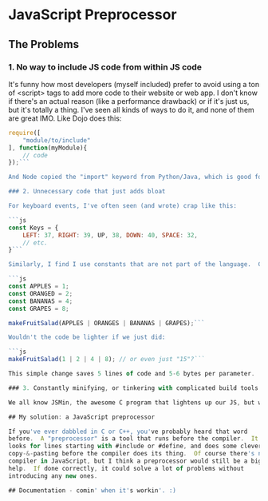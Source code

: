 # JavaScript Preprocessor

## The Problems

### 1. No way to include JS code from within JS code

It's funny how most developers (myself included) prefer to avoid using a ton of &lt;script&gt; tags to add more code to their website or web app.  I don't know if there's an actual reason (like a performance drawback) or if it's just us, but it's totally a thing.  I've seen all kinds of ways to do it, and none of them are great IMO.  Like Dojo does this:

```js
require([
	"module/to/include"
], function(myModule){
	// code
});```

And Node copied the "import" keyword from Python/Java, which is good for them (lol), but not possible for web apps (yet?).  It's also a bit more complex than in languages like Python or C, though of course that could just be my limited experience talking.  And of course, the default way is a ton of &lt;script&gt; tags - which will always have its place IMO (otherwise you could be dumping a megabyte or two on users when the page loads).  But it's still not helpful for our development workflow, cuz we all seem to want a better way.

### 2. Unnecessary code that just adds bloat

For keyboard events, I've often seen (and wrote) crap like this:

```js
const Keys = {
	LEFT: 37, RIGHT: 39, UP, 38, DOWN: 40, SPACE: 32,
	// etc.
}```

Similarly, I find I use constants that are not part of the language.  Constants are a useful tool, but they can add unnecessary bytes to the download size too.  For example, let's say I have code like this:

```js
const APPLES = 1;
const ORANGED = 2;
const BANANAS = 4;
const GRAPES = 8;

makeFruitSalad(APPLES | ORANGES | BANANAS | GRAPES);```

Wouldn't the code be lighter if we just did:

```js
makeFruitSalad(1 | 2 | 4 | 8); // or even just "15"?```

This simple change saves 5 lines of code and 5-6 bytes per parameter.  And this is just a stupid demo - in a real program, anytime constants are used, we could be making our code a lot lighter.

### 3. Constantly minifying, or tinkering with complicated build tools

We all know JSMin, the awesome C program that lightens up our JS, but we would have to run it on every file, or do a bunch of copy/pasting and then minify it.  It's an important step, but it's a pain in the bits! Of course all the heavy-duty frameworks have way-too-complicated build tools, with a mountain of config files and a bazillion-and-one settings. On the positive side, some of the better language-x-to-JavaScript compilers will do some of this for you, but they're trying to reinvent the wheel.  I'm not trying to reinvent or replace JavaScript... I just want a tool that adds certain features I (and apparently many others) wish it had.

## My solution: a JavaScript preprocessor

If you've ever dabbled in C or C++, you've probably heard that word
before.  A "preprocessor" is a tool that runs before the compiler.  It
looks for lines starting with #include or #define, and does some clever
copy-&-pasting before the compiler does its thing.  Of course there's no
compiler in JavaScript, but I think a preprocessor would still be a big
help.  If done correctly, it could solve a lot of problems without
introducing any new ones.

## Documentation - comin' when it's workin'. :)
